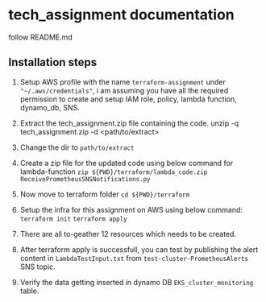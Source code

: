 # tech_assignment documentation
follow README.md

## Installation steps

1. Setup AWS profile with the name `terraform-assignment` under `"~/.aws/credentials"`, i am assuming you have all the required permission to create and setup IAM role, policy, lambda function, dynamo_db, SNS.

2. Extract the tech_assignment.zip file containing the code.
    unzip -q tech_assignment.zip -d <path/to/extract>

3. Change the dir to `path/to/extract`  

4. Create a zip file for the updated code using below command for lambda-function 
    `zip ${PWD}/terraform/lambda_code.zip ReceivePrometheusSNSNotifications.py`

5. Now move to terraform folder
    `cd ${PWD}/terraform`

6. Setup the infra for this assignment on AWS using below command:
    `terraform init`
    `terraform apply`

7. There are all to-geather 12 resources which needs to be created.

8. After terraform apply is successfull, you can test by publishing the alert content in `LambdaTestInput.txt` from `test-cluster-PrometheusAlerts` SNS topic.

9. Verify the data getting inserted in dynamo DB `EKS_cluster_monitoring` table.
